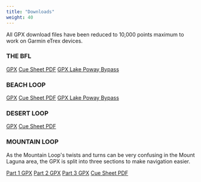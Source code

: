 ```yaml
---
title: "Downloads"
weight: 40
---
```


All GPX download files have been reduced to 10,000 points maximum to work on Garmin eTrex devices.

### THE BFL
[GPX](downloads/jbpc_bfl_2019-11-02_10k.gpx)
[Cue Sheet PDF](downloads/jbpc_2019_cue_sheet_-_bfl.pdf)
[GPX Lake Poway Bypass](downloads/jbpc_lake_poway_bypass.gpx)

### BEACH LOOP
[GPX](downloads/jbpc_beach_loop_2019-11-02_10k.gpx)
[Cue Sheet PDF](downloads/jbpc_2019_cue_sheet_-_beach.pdf)
[GPX Lake Poway Bypass](downloads/jbpc_lake_poway_bypass.gpx)

### DESERT LOOP
[GPX](downloads/jbpc_desert_loop_2019-11-02_10k.gpx)
[Cue Sheet PDF](downloads/jbpc_2019_cue_sheet_-_desert.pdf)

### MOUNTAIN LOOP
As the Mountain Loop's twists and turns can be very confusing in the Mount Laguna area, the GPX is split into three sections to make navigation easier.

[Part 1 GPX](downloads/jbpc_mountain_loop_2017-09-28_001_10k.gpx)
[Part 2 GPX](downloads/jbpc_mountain_loop_2017-09-28_002_10k.gpx)
[Part 3 GPX](downloads/jbpc_mountain_loop_2017-09-28_003_10k.gpx)
[Cue Sheet PDF](downloads/jbpc_2019_cue_sheet_-_mountain.pdf)
